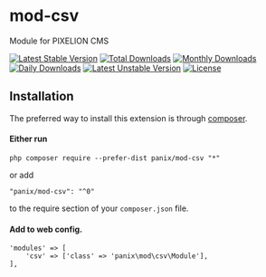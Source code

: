 # mod-csv

Module for PIXELION CMS

[![Latest Stable Version](https://poser.pugx.org/panix/mod-csv/v/stable)](https://packagist.org/packages/panix/mod-csv)
[![Total Downloads](https://poser.pugx.org/panix/mod-csv/downloads)](https://packagist.org/packages/panix/mod-csv)
[![Monthly Downloads](https://poser.pugx.org/panix/mod-csv/d/monthly)](https://packagist.org/packages/panix/mod-csv)
[![Daily Downloads](https://poser.pugx.org/panix/mod-csv/d/daily)](https://packagist.org/packages/panix/mod-csv)
[![Latest Unstable Version](https://poser.pugx.org/panix/mod-csv/v/unstable)](https://packagist.org/packages/panix/mod-csv)
[![License](https://poser.pugx.org/panix/mod-csv/license)](https://packagist.org/packages/panix/mod-csv)


## Installation

The preferred way to install this extension is through [composer](http://getcomposer.org/download/).

#### Either run

```
php composer require --prefer-dist panix/mod-csv "*"
```

or add

```
"panix/mod-csv": "^0"
```

to the require section of your `composer.json` file.


#### Add to web config.
```
'modules' => [
    'csv' => ['class' => 'panix\mod\csv\Module'],
],
```
